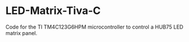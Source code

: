 # LED-Matrix-Tiva-C
Code for the TI TM4C123G6HPM microcontroller to control a HUB75 LED matrix panel.
